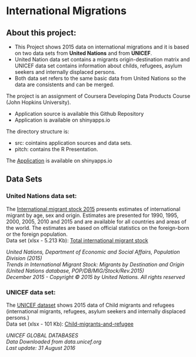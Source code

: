 International Migrations
========================

About this project:
-------------------

-   This Project shows 2015 data on international migrations and it is
    based on two data sets from **United Nations** and from
    **UNICEF**.  
-   United Nation data set contains a migrants origin-destination matrix
    and UNICEF data set contains information about childs, refugees,
    asylum seekers and internally displaced persons.  
-   Both data set refers to the same basic data from United Nations so
    the data are consistents and can be merged.

The project is an assignment of Coursera Developing Data Products Course
(John Hopkins University).

-   Application source is available this Github Repository  
-   Application is available on shinyapps.io

The directory structure is:  
- src: cointains application sources and data sets.  
- pitch: contains the R Presentation.

The
[Application](https://marcomarchetti.shinyapps.io/internationalmigrations/)
is available on shinyapps.io

Data Sets
---------

### United Nations data set:

The [International migrant stock
2015](http://www.un.org/en/development/desa/population/migration/data/estimates2/estimates15.shtml)
presents estimates of international migrant by age, sex and origin.
Estimates are presented for 1990, 1995, 2000, 2005, 2010 and 2015 and
are available for all countries and areas of the world. The estimates
are based on official statistics on the foreign-born or the foreign
population.  
Data set (xlsx - 5.213 Kb): [Total international migrant
stock](http://www.un.org/en/development/desa/population/migration/data/estimates2/data/UN_MigrantStockByOriginAndDestination_2015.xlsx)

*United Nations, Department of Economic and Social Affairs, Population
Division (2015)*  
*Trends in International Migrant Stock: Migrants by Destination and
Origin (United Nations database, POP/DB/MIG/Stock/Rev.2015)*  
*December 2015 - Copyright © 2015 by United Nations. All rights
reserved*

### UNICEF data set:

The [UNICEF
dataset](https://data.unicef.org/topic/child-migration-and-displacement/migration/)
shows 2015 data of Child migrants and refugees (international migrants,
refugees, asylum seekers and internally displaced persons.)  
Data set (xlsx - 101 Kb):
[Child-migrants-and-refugee](https://data.unicef.org/wp-content/uploads/2016/09/Child-migrants-and-refugees.xlsx)

*UNICEF GLOBAL DATABASES*  
*Data Downloaded from data.unicef.org*  
*Last update: 31 August 2016*

